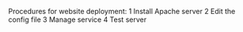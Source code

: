 Procedures for website deployment:
1 Install Apache server
2 Edit the config file
3 Manage service
4 Test server
